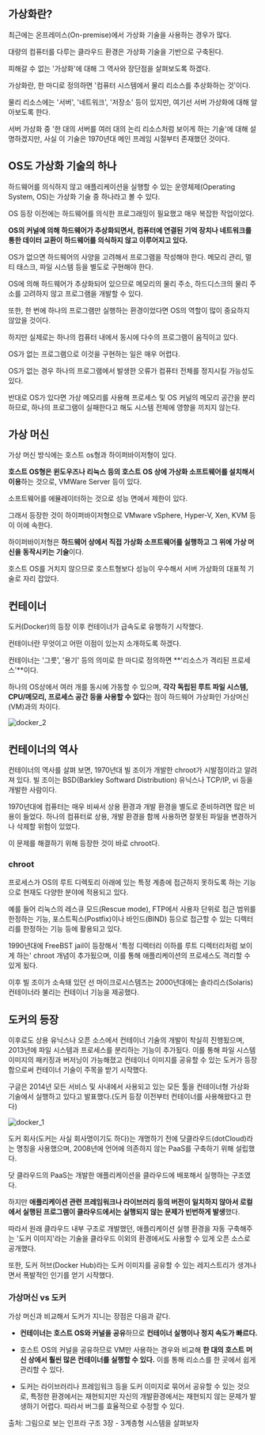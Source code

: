 ## 가상화란?

최근에는 온프레미스(On-premise)에서 가상화 기술을 사용하는 경우가 많다.

대량의 컴퓨터를 다루는 클라우드 환경은 가상화 기술을 기반으로 구축된다.

피해갈 수 없는 '가상화'에 대해 그 역사와 장단점을 살펴보도록 하겠다.


가상화란, 한 마디로 정의하면 '컴퓨터 시스템에서 물리 리소스를 추상화하는 것'이다. 

물리 리소스에는 '서버', '네트워크', '저장소' 등이 있지만, 여기선 서버 가상화에 대해 알아보도록 한다.

서버 가상화 중 '한 대의 서버를 여러 대의 논리 리소스처럼 보이게 하는 기술'에 대해 설명하겠지만, 사실 이 기술은 1970년대 메인 프레임 시절부터 존재했던 것이다.


## OS도 가상화 기술의 하나


하드웨어를 의식하지 않고 애플리케이션을 실행할 수 있는 운영체제(Operating System, OS)는 가상화 기술 중 하나라고 볼 수 있다.

OS 등장 이전에는 하드웨어를 의식한 프로그래밍이 필요했고 매우 복잡한 작업이었다.

**OS의 커널에 의해 하드웨어가 추상화되면서, 컴퓨터에 연결된 기억 장치나 네트워크를 통한 데이터 교환이 하드웨어를 의식하지 않고 이루어지고 있다.**

 OS가 없으면 하드웨어의 사양을 고려해서 프로그램을 작성해야 한다. 메모리 관리, 멀티 태스크, 파일 시스템 등을 별도로 구현해야 한다.
 
 OS에 의해 하드웨어가 추상화되어 있으므로 메모리의 물리 주소, 하드디스크의 물리 주소를 고려하지 않고 프로그램을 개발할 수 있다.


또한, 한 번에 하나의 프로그램만 실행하는 환경이었다면 OS의 역할이 많이 중요하지 않았을 것이다.

하지만 실제로는 하나의 컴퓨터 내에서 동시에 다수의 프로그램이 움직이고 있다.

OS가 없는 프로그램으로 이것을 구현하는 일은 매우 어렵다.  

OS가 없는 경우 하나의 프로그램에서 발생한 오류가 컴퓨터 전체를 정지시킬 가능성도 있다.

반대로 OS가 있다면 가상 메모리를 사용해 프로세스 및 OS 커널의 메모리 공간을 분리하므로, 하나의 프로그램이 실패한다고 해도 시스템 전체에 영향을 끼치지 않는다.




## 가상 머신

가상 머신 방식에는 호스트 os형과 하이퍼바이저형이 있다.

**호스트 OS형은 윈도우즈나 리눅스 등의 호스트 OS 상에 가상화 소프트웨어를 설치해서 이용**하는 것으로, VMWare Server 등이 있다.

소프트웨어를 에뮬레이터하는 것으로 성능 면에서 제한이 있다.

그래서 등장한 것이 하이퍼바이저형으로 VMware vSphere, Hyper-V, Xen, KVM 등이 이에 속한다.

하이퍼바이저형은 **하드웨어 상에서 직접 가상화 소프트웨어를 실행하고 그 위에 가상 머신을 동작시키는 기술**이다.

호스트 OS를 거치지 않으므로 호스트형보다 성능이 우수해서 서버 가상화의 대표적 기술로 자리 잡았다.


## 컨테이너 

도커(Docker)의 등장 이후 컨테이너가 급속도로 유행하기 시작했다.

컨테이너란 무엇이고 어떤 이점이 있는지 소개하도록 하겠다.

컨테이너는 '그릇', '용기' 등의 의미로 한 마디로 정의하면 **'리소스가 격리된 프로세스'**이다.

하나의 OS상에서 여러 개를 동시에 가동할 수 있으며,  **각각 독립된 루트 파일 시스템, CPU/메모리, 프로세스 공간 등을 사용할 수 있다**는 점이 하드웨어 가상화인 가상머신(VM)과의 차이다.

![docker_2](https://user-images.githubusercontent.com/15938354/112495371-30b35700-8dc7-11eb-9bc4-e01cbce0fed7.jpg)

## 컨테이너의 역사

컨테이너의 역사를 살펴 보면, 1970년대 빌 조이가 개발한 chroot가 시발점이라고 알려져 있다. 빌 조이는 BSD(Barkley Softward Distribution) 유닉스나 TCP/IP, vi 등을 개발한 사람이다.

1970년대에 컴퓨터는 매우 비싸서 상용 환경과 개발 환경을 별도로 준비하려면 많은 비용이 들었다. 하나의 컴퓨터로 상용, 개발 환경을 함께 사용하면 잘못된 파일을 변경하거나 삭제할 위험이 있었다.

이 문제를 해결하기 위해 등장한 것이 바로 chroot다.

### chroot 
프로세스가 OS의 루트 디렉토리 아래에 있는 특정 계층에 접근하지 못하도록 하는 기능으로 현재도 다양한 분야에 적용되고 있다.

예를 들어 리눅스의 레스큐 모드(Rescue mode), FTP에서 사용자 단위로 접근 범위를 한정하는 기능, 포스트픽스(Postfix)이나 바인드(BIND) 등으로 접근할 수 있는 디렉터리를 한정하는 기능 등에 활용되고 있다.

1990년대에 FreeBST jail이 등장해서 '특정 디렉터리 이하를 루트 디렉터리처럼 보이게 하는' chroot 개념이 추가됬으며, 이를 통해 애플리케이션의 프로세스도 격리할 수 있게 됬다.

이후 빌 조이가 소속돼 있던 선 마이크로시스템즈는 2000년대에는 솔라리스(Solaris) 컨테이너라 불리는 컨테이너 기능을 제공했다.


## 도커의 등장

이후로도 상용 유닉스나 오픈 소스에서 컨테이너 기술의 개발이 착실히 진행됬으며, 2013년에 파일 시스템과 프로세스를 분리하는 기능이 추가됬다. 이를 통해 파일 시스템 이미지의 패키징과 버저닝이 가능해졌고 컨테이너 이미지를 공유할 수 있는 도커가 등장함으로써 컨테이너 기술이 주목을 받기 시작했다.

구글은 2014년 모든 서비스 및 사내에서 사용되고 있는 모든 툴을 컨테이너형 가상화 기술에서 실행하고 있다고 발표했다.(도커 등장 이전부터 컨테이너를 사용해왔다고 한다)

![docker_1](https://user-images.githubusercontent.com/15938354/112495452-3f9a0980-8dc7-11eb-96ce-4a577fdffcf3.jpg)


도커 회사(도커는 사실 회사명이기도 하다)는 개명하기 전에 닷클라우드(dotCloud)라는 명칭을 사용했으며, 2008년에 언어에 의존하지 않는 PaaS를 구축하기 위해 설립했다.

닷 클라우드의 PaaS는 개발한 애플리케이션을 클라우드에 배포해서 실행하는 구조였다.

하지만 **애플리케이션 관련 프레임워크나 라이브러리 등의 버전이 일치하지 않아서 로컬에서 실행된 프로그램이 클라우드에서는 실행되지 않는 문제가 빈번하게 발생**했다.

따라서 원래 클라우드 내부 구조로 개발했던, 애플리케이션 실행 환경을 자동 구축해주는 '도커 이미지'라는 기술을 클라우드 이외의 환경에서도 사용할 수 있게 오픈 소스로 공개했다.

또한, 도커 허브(Docker Hub)라는 도커 이미지를 공유할 수 있는 레지스트리가 생겨나면서 폭발적인 인기를 얻기 시작했다.

### 가상머신 vs 도커 


가상 머신과 비교해서 도커가 지니는 장점은 다음과 같다.

- **컨테이너는 호스트 OS와 커널을 공유**하므로 **컨테이너 실행이나 정지 속도가 빠르다.**

- 호스트 OS의 커널을 공유하므로 VM만 사용하는 경우와 비교해 **한 대의 호스트 머신 상에서 훨씬 많은 컨테이너를 실행할 수 있다.** 이를 통해 리소스를 한 곳에서 쉽게 관리할 수 있다.

- 도커는 라이브러리나 프레임워크 등을 도커 이미지로 묶어서 공유할 수 있는 것으로, 특정한 환경에서는 재현되지만 자신의 개발환경에서는 재현되지 않는 문제가 발생하기 어렵다. 따라서 버그를 효율적으로 수정할 수 있다.



출처: 그림으로 보는 인프라 구조 3장 - 3계층형 시스템을 살펴보자
